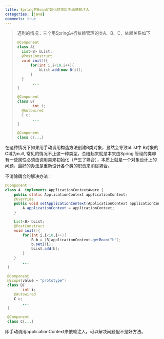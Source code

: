 ```yaml
---
title: Spring在Bean初始化结束后手动依赖注入
categories: [java]
comments: true
---
```

>遇到的情况：三个用Spring进行依赖管理的类A、B、C，依赖关系如下
>```java
>@Component
>class A{
> 	List<B> bList;
> 	@PostConstruct
> 	void init(){
> 		for(int i,i<10,i++){
> 			bList.add(new B(i));
> 		}
> 	}
>        ...
> }
> 
> @Component
> class B{
>        int i;
> 	@Autowired
> 	C c;
>        ...
> }
> 
> @Component
> class C{...}
>```
在这种情况下如果用手动调用构造方法创建B类对象，显然会导致bList中
B对象的C域为null, 常见的情况不止这一种类型，总结起来就是本来由Spring
管理的类却有一些属性必须由调用类来初始化（产生了耦合），本质上就是一个对象设计上的
问题，最好的办法是重新设计各个类的职责来消除耦合。

不消除耦合的解决办法：
```java
@Component
class A  implements ApplicationContextAware {
    public static ApplicationContext applicationContext;
    @Override
    public void setApplicationContext(ApplicationContext applicationContext) throws BeansException {
        A.applicationContext = applicationContext;
    }

 	List<B> bList;
 	@PostConstruct
 	void init(){
 		for(int i,i<10,i++){
            B b = (B)applicationContext.getBean("b");
            b.setI(i);
 			bList.add(b);
 		}
 	}
        ...
 }
 
 @Component
 @Scope(value = "prototype")
 class B{
        int i;
 	@Autowired
 	C c;
        ...
 }
 
 @Component
 class C{...}
```
即手动调用applicationContext来依赖注入，可以解决问题但不是好方法。

